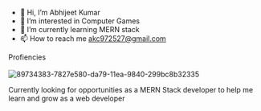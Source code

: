 - 👋 Hi, I’m Abhijeet Kumar
- 👀 I’m interested in Computer Games
- 🌱 I’m currently learning MERN stack
- 📫 How to reach me akc972527@gmail.com

<!---
abhi972527/abhi972527 is a ✨ special ✨ repository because its `README.md` (this file) appears on your GitHub profile.
You can click the Preview link to take a look at your changes.
--->
Profiencies <br> <br>
![89734383-7827e580-da79-11ea-9840-299bc8b32335](https://user-images.githubusercontent.com/91535285/148386199-3a6fc9b1-47a0-47e6-939f-e449514415fc.jpg)
<br>

Currently looking for opportunities as a MERN Stack developer to help me learn and grow as a web developer
